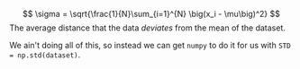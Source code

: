 $$
\sigma = \sqrt{\frac{1}{N}\sum_{i=1}^{N} \big(x_i - \mu\big)^2}
$$
The average distance that the data *deviates* from the mean of the dataset.

We ain't doing all of this, so instead we can get `numpy` to do it for us with `STD = np.std(dataset)`.